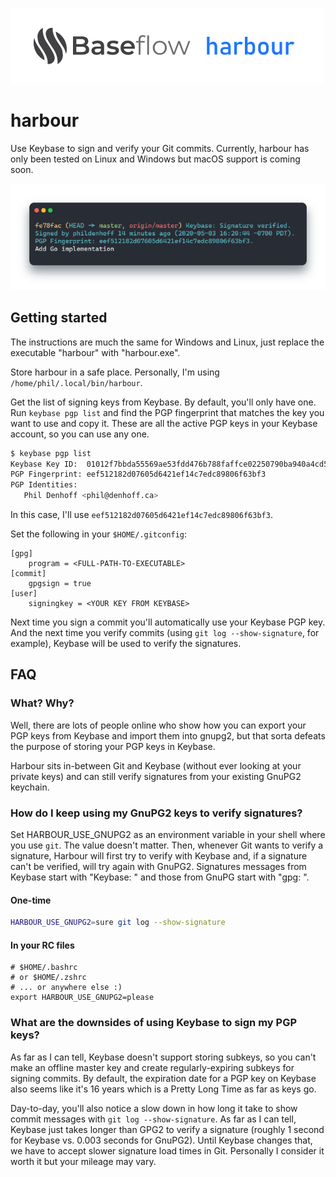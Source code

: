 ![Baseflow Harbour](docs/images/hero.png)

# harbour

Use Keybase to sign and verify your Git commits. Currently, harbour has only
been tested on Linux and Windows but macOS support is coming soon.

![Screenshot showing Keybase has verified a commit signature.](docs/images/harbour-rendered.png)

## Getting started

The instructions are much the same for Windows and Linux, just replace the
executable "harbour" with "harbour.exe".

Store harbour in a safe place. Personally, I'm using
`/home/phil/.local/bin/harbour`.

Get the list of signing keys from Keybase. By default, you'll only have one.
Run `keybase pgp list` and find the PGP fingerprint that matches the key you
want to use and copy it. These are all the active PGP keys in your Keybase
account, so you can use any one.

``` sh
$ keybase pgp list
Keybase Key ID:  01012f7bbda55569ae53fdd476b788faffce02250790ba940a4cd5ba62a12de7c3ed0a
PGP Fingerprint: eef512182d07605d6421ef14c7edc89806f63bf3
PGP Identities:
   Phil Denhoff <phil@denhoff.ca>
```

In this case, I'll use `eef512182d07605d6421ef14c7edc89806f63bf3`.

Set the following in your `$HOME/.gitconfig`:

```git
[gpg]
    program = <FULL-PATH-TO-EXECUTABLE>
[commit]
    gpgsign = true
[user]
    signingkey = <YOUR KEY FROM KEYBASE>
```

Next time you sign a commit you'll automatically use your Keybase PGP key.
And the next time you verify commits (using `git log --show-signature`, for
example), Keybase will be used to verify the signatures.

## FAQ

### What? Why?

Well, there are lots of people online who show how you can export your PGP keys
from Keybase and import them into gnupg2, but that sorta defeats the purpose of storing your PGP keys in Keybase.

Harbour sits in-between Git and Keybase (without ever looking at your private
keys) and can still verify signatures from your existing GnuPG2 keychain.

### How do I keep using my GnuPG2 keys to verify signatures?

Set HARBOUR_USE_GNUPG2 as an environment variable in your shell where you use
`git`. The value doesn't matter. Then, whenever Git wants to verify a
signature, Harbour will first try to verify with Keybase and, if a signature
can't be verified, will try again with GnuPG2. Signatures messages from
Keybase start with "Keybase: " and those from GnuPG start with "gpg: ".

#### One-time

```sh
HARBOUR_USE_GNUPG2=sure git log --show-signature
```

#### In your RC files

```bashrc
# $HOME/.bashrc
# or $HOME/.zshrc
# ... or anywhere else :)
export HARBOUR_USE_GNUPG2=please
```

### What are the downsides of using Keybase to sign my PGP keys?

As far as I can tell, Keybase doesn't support storing subkeys, so you can't
make an offline master key and create regularly-expiring subkeys for signing
commits. By default, the expiration date for a PGP key on Keybase also seems
like it's 16 years which is a Pretty Long Time as far as keys go.

Day-to-day, you'll also notice a slow down in how long it take to show commit
messages with `git log --show-signature`. As far as I can tell, Keybase just
takes longer than GPG2 to verify a signature (roughly 1 second for Keybase
vs. 0.003 seconds for GnuPG2). Until Keybase changes that, we have to accept
slower signature load times in Git. Personally I consider it worth it but
your mileage may vary.
